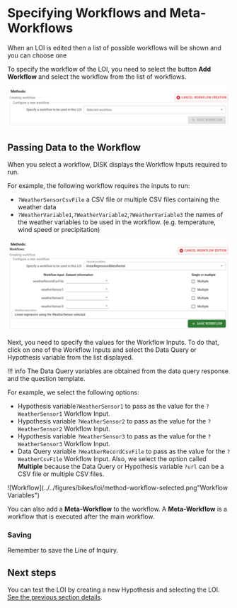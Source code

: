 
# Specifying Workflows and Meta-Workflows

When an LOI is edited then a list of possible workflows will be shown and you can choose one

To specify the workflow of the LOI, you need to select the button **Add Workflow** and select the workflow from the list of workflows.


![Workflow](../../figures/select-workflow.png "Select workflow")


## Passing Data to the Workflow
 
When you select a workflow, DISK displays the Workflow Inputs required to run.

For example, the following workflow requires the inputs to run:

- `?WeatherSensorCsvFile` a CSV file or multiple CSV files containing the weather data
- `?WeatherVariable1`,`?WeatherVariable2`,`?WeatherVariable3` the names of the weather variables to be used in the workflow. (e.g. temperature, wind speed or precipitation)

![Workflow](../../figures/bikes/loi/method-workflow-empty.png "Select workflow")


Next, you need to specify the values for the Workflow Inputs. To do that, click on one of the Workflow Inputs and select the Data Query or Hypothesis variable from the list displayed.

!!! info
        The Data Query variables are obtained from the data query response and the question template.

For example, we select the following options:

- Hypothesis variable`?WeatherSensor1` to pass as the value for the `?WeatherSensor1` Workflow Input.
- Hypothesis variable `?WeatherSensor2` to pass as the value for the `?WeatherSensor2` Workflow Input.
- Hypothesis variable `?WeatherSensor3` to pass as the value for the `?WeatherSensor3` Workflow Input.
- Data Query variable `?WeatherRecordCsvFile` to pass as the value for the `?WeatherCsvFile` Workflow Input. Also, we select the option called **Multiple** because the Data Query or Hypothesis variable `?url` can be a CSV file or multiple CSV files.

![Workflow](../../figures/bikes/loi/method-workflow-selected.png"Workflow Variables")

You can also add a **Meta-Workflow** to the workflow.  A **Meta-Workflow** is a workflow that is executed after the main workflow. 

### Saving

Remember to save the Line of Inquiry.

## Next steps

You can test the LOI by creating a new Hypothesis and selecting the LOI. [See the previous section details](/advanced-user-guide/steps/write-query).
